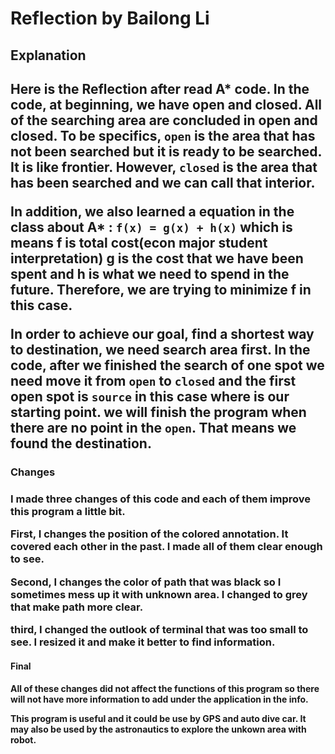 # Reflection by Bailong Li

<h2>Explanation<h2/>

 Here is the Reflection after read A* code. In the code, at beginning, we have open and closed. All of the searching area are concluded in open and closed. To be specifics, `open` is the area that has not been searched but it is ready to be searched. It is like frontier. However, `closed` is the area that has been searched and we can call that interior.

In addition, we also learned a equation in the class about A* : `f(x) = g(x) + h(x)` which is means f is total cost(econ major student interpretation) g is the cost that we have been spent and h is what we need to spend in the future. Therefore, we are trying to minimize f in this case.

In order to achieve our goal, find a shortest way to destination, we need search area first. In the code, after we finished the search of one spot we need move it from `open` to `closed` and the first open spot is `source` in this case where is our starting point. we will finish the program when there are no point in the `open`. That means we found the destination.

<h3>Changes<h3/>

I made three changes of this code and each of them improve this program a little bit.

First, I changes the position of the colored annotation. It covered each other in the past. I made all of them clear enough to see.

Second, I changes the color of path that was black so I sometimes mess up it with unknown area. I changed to grey that make path more clear.

third, I changed the outlook of terminal that was too small to see. I resized it and make it better to find information.

<h4>Final<h4/>

All of these changes did not affect the functions of this program so there will not have more information to add under the application in the info.

This program is useful and it could be use by GPS and auto dive car. It may also be used by the astronautics to explore the unkown area with robot.
